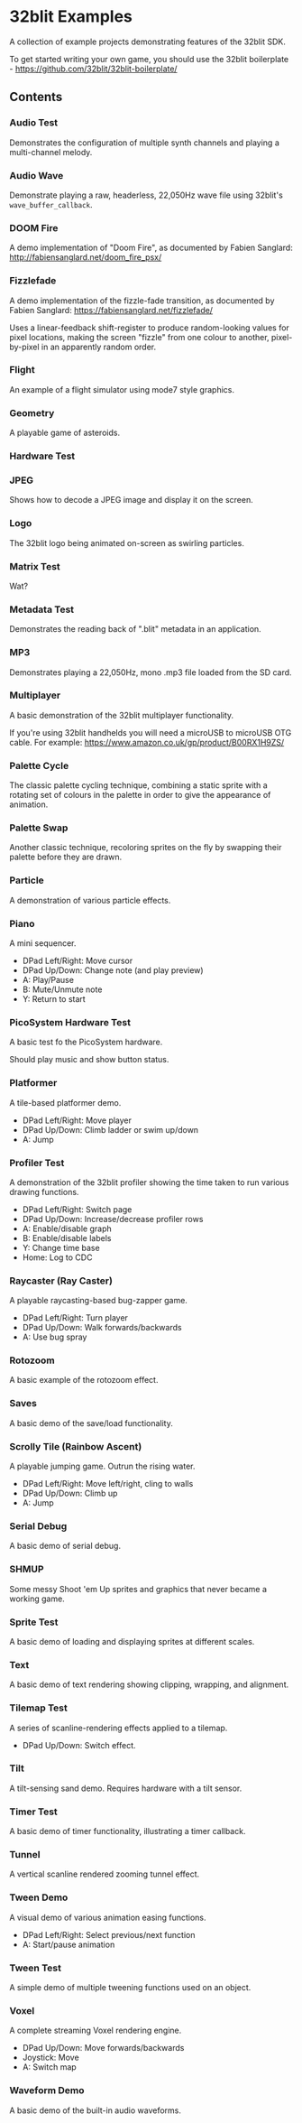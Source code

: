 # 32blit Examples

A collection of example projects demonstrating features of the 32blit SDK.

To get started writing your own game, you should use the 32blit boilerplate - https://github.com/32blit/32blit-boilerplate/

## Contents

### Audio Test

Demonstrates the configuration of multiple synth channels and playing a multi-channel melody.

### Audio Wave

Demonstrate playing a raw, headerless, 22,050Hz wave file using 32blit's `wave_buffer_callback`.

### DOOM Fire

A demo implementation of "Doom Fire", as documented by Fabien Sanglard: http://fabiensanglard.net/doom_fire_psx/

### Fizzlefade

A demo implementation of the fizzle-fade transition, as documented by Fabien Sanglard: https://fabiensanglard.net/fizzlefade/

Uses a linear-feedback shift-register to produce random-looking values for pixel locations, making the screen "fizzle" from one colour to another, pixel-by-pixel in an apparently random order.

### Flight

An example of a flight simulator using mode7 style graphics.

### Geometry

A playable game of asteroids.

### Hardware Test

### JPEG

Shows how to decode a JPEG image and display it on the screen.

### Logo

The 32blit logo being animated on-screen as swirling particles.

### Matrix Test

Wat?

### Metadata Test

Demonstrates the reading back of ".blit" metadata in an application.

### MP3

Demonstrates playing a 22,050Hz, mono .mp3 file loaded from the SD card.

### Multiplayer

A basic demonstration of the 32blit multiplayer functionality.

If you're using 32blit handhelds you will need a microUSB to microUSB OTG cable. For example: https://www.amazon.co.uk/gp/product/B00RX1H9ZS/

### Palette Cycle

The classic palette cycling technique, combining a static sprite with a rotating set of colours in the palette in order to give the appearance of animation.

### Palette Swap

Another classic technique, recoloring sprites on the fly by swapping their palette before they are drawn.

### Particle

A demonstration of various particle effects.

### Piano

A mini sequencer.

* DPad Left/Right: Move cursor
* DPad Up/Down: Change note (and play preview)
* A: Play/Pause
* B: Mute/Unmute note 
* Y: Return to start

### PicoSystem Hardware Test

A basic test fo the PicoSystem hardware.

Should play music and show button status.

### Platformer

A tile-based platformer demo.

* DPad Left/Right: Move player
* DPad Up/Down: Climb ladder or swim up/down
* A: Jump

### Profiler Test

A demonstration of the 32blit profiler showing the time taken to run various drawing functions.

* DPad Left/Right: Switch page
* DPad Up/Down: Increase/decrease profiler rows
* A: Enable/disable graph
* B: Enable/disable labels
* Y: Change time base
* Home: Log to CDC

### Raycaster (Ray Caster)

A playable raycasting-based bug-zapper game.

* DPad Left/Right: Turn player
* DPad Up/Down: Walk forwards/backwards
* A: Use bug spray

### Rotozoom

A basic example of the rotozoom effect.

### Saves

A basic demo of the save/load functionality.

### Scrolly Tile (Rainbow Ascent)

A playable jumping game. Outrun the rising water.

* DPad Left/Right: Move left/right, cling to walls
* DPad Up/Down: Climb up
* A: Jump

### Serial Debug

A basic demo of serial debug.

### SHMUP

Some messy Shoot 'em Up sprites and graphics that never became a working game.

### Sprite Test

A basic demo of loading and displaying sprites at different scales.

### Text

A basic demo of text rendering showing clipping, wrapping, and alignment.

### Tilemap Test

A series of scanline-rendering effects applied to a tilemap.

* DPad Up/Down: Switch effect.

### Tilt

A tilt-sensing sand demo. Requires hardware with a tilt sensor.

### Timer Test

A basic demo of timer functionality, illustrating a timer callback.

### Tunnel

A vertical scanline rendered zooming tunnel effect.

### Tween Demo

A visual demo of various animation easing functions.

* DPad Left/Right: Select previous/next function
* A: Start/pause animation

### Tween Test

A simple demo of multiple tweening functions used on an object.

### Voxel

A complete streaming Voxel rendering engine.

* DPad Up/Down: Move forwards/backwards
* Joystick: Move
* A: Switch map

### Waveform Demo

A basic demo of the built-in audio waveforms.